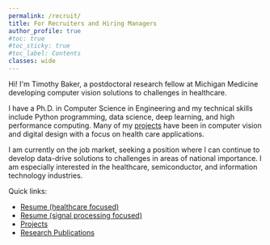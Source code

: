 ```yaml
---
permalink: /recruit/
title: For Recruiters and Hiring Managers
author_profile: true
#toc: true
#toc_sticky: true
#toc_label: Contents
classes: wide
---
```

Hi! I'm Timothy Baker, a postdoctoral research fellow at Michigan Medicine developing computer vision solutions to challenges in healthcare.

I have a Ph.D. in Computer Science in Engineering and my technical skills include Python programming, data science, deep learning, and high performance computing. Many of my [projects](/projects) have been in computer vision and digital design with a focus on health care applications.

I am currently on the job market, seeking a position where I can continue to develop data-drive solutions to challenges in areas of national importance. I am especially interested in the healthcare, semiconductor, and information technology industries.

Quick links:
- <a href="/assets/docs/Baker_resume_h.pdf" target="_blank">Resume (healthcare focused)</a>
- <a href="/assets/docs/Baker_resume_sp.pdf" target="_blank">Resume (signal processing focused)</a>
- [Projects](/projects)
- [Research Publications](https://scholar.google.com/citations?user=nX7uN2EAAAAJ)

